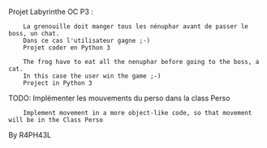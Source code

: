

Projet Labyrinthe OC P3 :

		La grenouille doit manger tous les nénuphar avant de passer le boss, un chat.
		Dans ce cas l'utilisateur gagne ;-)
		Projet coder en Python 3
		
		The frog have to eat all the nenuphar before going to the boss, a cat.
		In this case the user win the game ;-)
		Project in Python 3
		
	

TODO: 
		Implémenter les mouvements du perso dans la class Perso
		
		Implement movement in a more object-like code, so that movement will be in the Class Perso





By R4PH43L 
